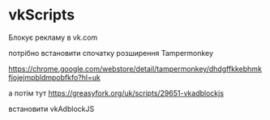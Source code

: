 # vkScripts
Блокує рекламу в vk.com

потрібно встановити спочатку  розширення Tampermonkey

https://chrome.google.com/webstore/detail/tampermonkey/dhdgffkkebhmkfjojejmpbldmpobfkfo?hl=uk

а потім тут https://greasyfork.org/uk/scripts/29651-vkadblockjs

встановити vkAdblockJS
